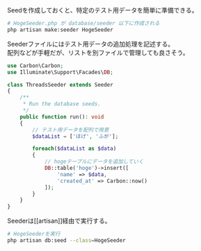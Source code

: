 Seedを作成しておくと、特定のテスト用データを簡単に準備できる。  
```bash
# HogeSeeder.php が database/seeder 以下に作成される
php artisan make:seeder HogeSeeder
```

Seederファイルにはテスト用データの追加処理を記述する。  
配列などが手軽だが、リストを別ファイルで管理しても良さそう。
```php
use Carbon\Carbon;
use Illuminate\Support\Facades\DB;

class ThreadsSeeder extends Seeder
{
    /**
     * Run the database seeds.
     */
    public function run(): void
    {
	    // テスト用データを配列で用意
        $dataList = ['ほげ', 'ふが'];

        foreach($dataList as $data)
        {
	        // hogeテーブルにデータを追加していく
            DB::table('hoge')->insert([
                'name' => $data,
                'created_at' => Carbon::now()
            ]);
        }
    }
}
```

Seederは[[artisan]]経由で実行する。
```bash
# HogeSeederを実行
php artisan db:seed --class=HogeSeeder
```